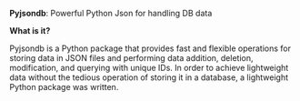 **Pyjsondb**: Powerful Python Json for handling DB data



**What is it?**

Pyjsondb is a Python package that provides fast and flexible operations for storing data in JSON files and performing data addition, deletion, modification, and querying with unique IDs. In order to achieve lightweight data without the tedious operation of storing it in a database, a lightweight Python package was written.

